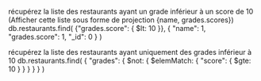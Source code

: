 récupérez la liste des restaurants ayant un grade inférieur à un score de 10 (Afficher cette liste sous forme de projection {name, grades.scores}) 
db.restaurants.find(
    {"grades.score": { $lt: 10 }},
    { "name": 1, "grades.score": 1, "_id": 0 }
)

récupérez la liste des restaurants ayant uniquement des grades inférieur à 10 
db.restaurants.find(
    { "grades": { $not: { $elemMatch: { "score": { $gte: 10 } } } } }
)